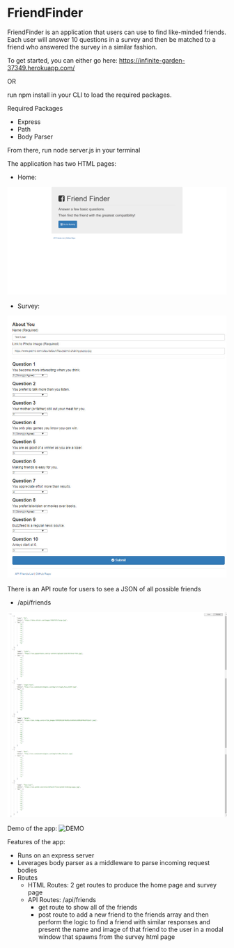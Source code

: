 # FriendFinder

FriendFinder is an application that users can use to find like-minded friends. Each user will answer 10 questions in a survey and then be matched to a friend who answered the survey in a similar fashion.

To get started, you can either go here: https://infinite-garden-37349.herokuapp.com/

OR

run npm install in your CLI to load the required packages.

Required Packages
* Express
* Path
* Body Parser

From there, run node server.js in your terminal

The application has two HTML pages:
* Home: 
<img src="https://github.com/ricardobentin/FriendFinder/blob/master/assets/images/homepage.png" alt="HOME">

* Survey:
<img src="https://github.com/ricardobentin/FriendFinder/blob/master/assets/images/survey.jpg" alt="SURVEY">

There is an API route for users to see a JSON of all possible friends
* /api/friends
<img src="https://github.com/ricardobentin/FriendFinder/blob/master/assets/images/api-friends.png" alt="API">

Demo of the app:
<img src="https://github.com/ricardobentin/FriendFinder/blob/master/assets/images/demo.GIF" alt="DEMO">

Features of the app:
* Runs on an express server
* Leverages body parser as a middleware to parse incoming request bodies
* Routes
    * HTML Routes: 2 get routes to produce the home page and survey page 
    * API Routes: /api/friends
        * get route to show all of the friends
        * post route to add a new friend to the friends array and then perform the logic to find a friend with similar responses and present the name and image of that friend to the user in a modal window that spawns from the survey html page
